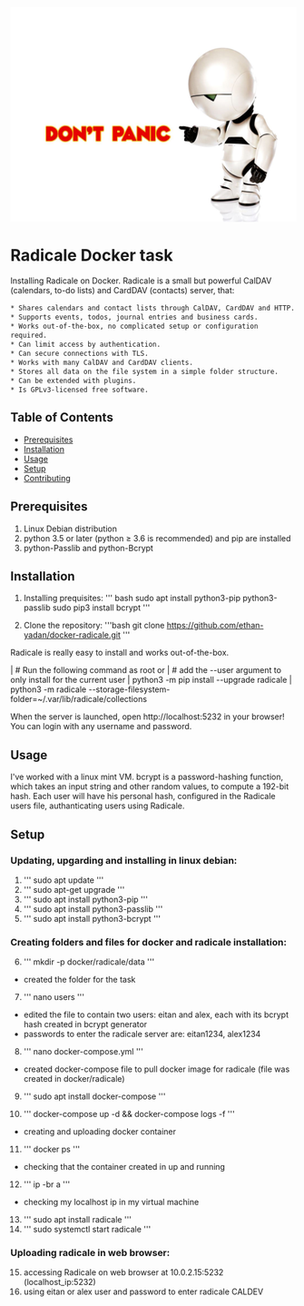 ![Don't Panic](ParanoidAndroidMarvin.jpg)

# Radicale Docker task 

Installing Radicale on Docker. 
Radicale is a small but powerful CalDAV (calendars, to-do lists) and CardDAV (contacts) server, that:

	* Shares calendars and contact lists through CalDAV, CardDAV and HTTP.
	* Supports events, todos, journal entries and business cards.
	* Works out-of-the-box, no complicated setup or configuration required.
	* Can limit access by authentication.
	* Can secure connections with TLS.
	* Works with many CalDAV and CardDAV clients.
	* Stores all data on the file system in a simple folder structure.
	* Can be extended with plugins.
	* Is GPLv3-licensed free software.

## Table of Contents

- [Prerequisites](#prerequisites)
- [Installation](#installation)
- [Usage](#usage)
- [Setup](#setup)
- [Contributing](#contributing)


## Prerequisites
1. Linux Debian distribution 
2. python 3.5 or later (python ≥ 3.6 is recommended) and pip are installed
3. python-Passlib and python-Bcrypt


## Installation 

1. Installing prequisites: 
''' bash 
sudo apt install python3-pip python3-passlib
sudo pip3 install bcrypt
'''

2. Clone the repository: 
'''bash 
git clone https://github.com/ethan-yadan/docker-radicale.git
'''

Radicale is really easy to install and works out-of-the-box.

| # Run the following command as root or
| # add the --user argument to only install for the current user
| python3 -m pip install --upgrade radicale
| python3 -m radicale --storage-filesystem-folder=~/.var/lib/radicale/collections

When the server is launched, open http://localhost:5232 in your browser! You can login with any username and password.


## Usage

I've worked with a linux mint VM. 
bcrypt is a password-hashing function, which takes an input string and other random values, to compute a 192-bit hash.
Each user will have his personal hash, configured in the Radicale users file, authanticating users using Radicale.   


## Setup

### Updating, upgarding and installing in linux debian: 

1. ''' sudo apt update '''
2. ''' sudo apt-get upgrade '''
3. ''' sudo apt install python3-pip '''
4. ''' sudo apt install python3-passlib '''
5. ''' sudo apt install python3-bcrypt '''

### Creating folders and files for docker and radicale installation: 

6. ''' mkdir -p docker/radicale/data '''
* created the folder for the task  
   
7. ''' nano users ''' 
* edited the file to contain two users: eitan and alex, each with its bcrypt hash created in bcrypt generator 
* passwords to enter the radicale server are: eitan1234, alex1234 
	   
8. ''' nano docker-compose.yml ''' 
* created docker-compose file to pull docker image for radicale (file was created in docker/radicale) 

9. ''' sudo apt install docker-compose ''' 
	
10. ''' docker-compose up -d && docker-compose logs -f '''
* creating and uploading docker container 

11. ''' docker ps '''
* checking that the container created in up and running

12. ''' ip -br a '''
* checking my localhost ip in my virtual machine

13. ''' sudo apt install radicale '''
14. ''' sudo systemctl start radicale '''

### Uploading radicale in web browser:

15. accessing Radicale on web browser at 10.0.2.15:5232 (localhost_ip:5232) 
16. using eitan or alex user and password to enter radicale CALDEV 
